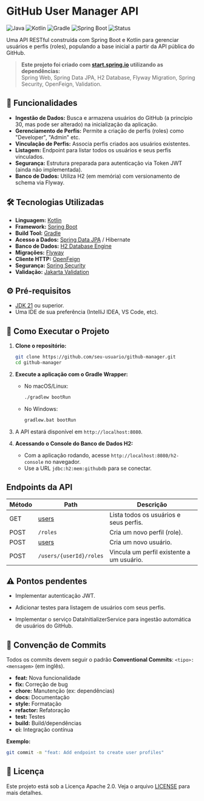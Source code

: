 # GitHub User Manager API

![Java](https://img.shields.io/badge/Java-17%2B-blue.svg)
![Kotlin](https://img.shields.io/badge/Kotlin-1.9%2B-blueviolet.svg)
![Gradle](https://img.shields.io/badge/Gradle-8.8-green.svg)
![Spring Boot](https://img.shields.io/badge/Spring_Boot-3.3.1-brightgreen.svg)
![Status](https://img.shields.io/badge/status-em%20desenvolvimento-yellow.svg)

Uma API RESTful construída com Spring Boot e Kotlin para gerenciar usuários e perfis (roles), populando a base inicial a partir da API pública do GitHub.

> **Este projeto foi criado com [start.spring.io](https://start.spring.io/) utilizando as dependências:**  
> Spring Web, Spring Data JPA, H2 Database, Flyway Migration, Spring Security, OpenFeign, Validation.

## 🚀 Funcionalidades

- **Ingestão de Dados:** Busca e armazena usuários do GitHub (a princípio 30, mas pode ser alterado) na inicialização da aplicação.  
- **Gerenciamento de Perfis:** Permite a criação de perfis (roles) como "Developer", "Admin" etc.
- **Vinculação de Perfis:** Associa perfis criados aos usuários existentes.
- **Listagem:** Endpoint para listar todos os usuários e seus perfis vinculados.
- **Segurança:** Estrutura preparada para autenticação via Token JWT (ainda não implementada).
- **Banco de Dados:** Utiliza H2 (em memória) com versionamento de schema via Flyway.

## 🛠️ Tecnologias Utilizadas

- **Linguagem:** [Kotlin](https://kotlinlang.org/)
- **Framework:** [Spring Boot](https://spring.io/projects/spring-boot)
- **Build Tool:** [Gradle](https://gradle.org/)
- **Acesso a Dados:** [Spring Data JPA](https://spring.io/projects/spring-data-jpa) / Hibernate
- **Banco de Dados:** [H2 Database Engine](https://www.h2database.com/html/main.html)
- **Migrações:** [Flyway](https://flywaydb.org/)
- **Cliente HTTP:** [OpenFeign](https://spring.io/projects/spring-cloud-openfeign)
- **Segurança:** [Spring Security](https://spring.io/projects/spring-security)
- **Validação:** [Jakarta Validation](https://jakarta.ee/specifications/bean-validation/)

## ⚙️ Pré-requisitos

- [JDK 21](https://www.oracle.com/java/technologies/javase/jdk17-archive-downloads.html) ou superior.
- Uma IDE de sua preferência (IntelliJ IDEA, VS Code, etc).

## 🏁 Como Executar o Projeto

1. **Clone o repositório:**
    ```bash
    git clone https://github.com/seu-usuario/github-manager.git
    cd github-manager
    ```

2. **Execute a aplicação com o Gradle Wrapper:**
    - No macOS/Linux:
        ```bash
        ./gradlew bootRun
        ```
    - No Windows:
        ```bash
        gradlew.bat bootRun
        ```

3. A API estará disponível em `http://localhost:8080`.

4. **Acessando o Console do Banco de Dados H2:**
    - Com a aplicação rodando, acesse `http://localhost:8080/h2-console` no navegador.
    - Use a URL `jdbc:h2:mem:githubdb` para se conectar.

## Endpoints da API

| Método | Path                     | Descrição                                      |
|--------|--------------------------|------------------------------------------------|
| GET    | [users](http://_vscodecontentref_/0)                 | Lista todos os usuários e seus perfis.         |
| POST   | `/roles`                 | Cria um novo perfil (role).                    |
| POST   | [users](http://_vscodecontentref_/1)                 | Cria um novo usuário.                          |
| POST   | `/users/{userId}/roles`  | Vincula um perfil existente a um usuário.      |

## ⚠️ Pontos pendentes

* Implementar autenticação JWT.

* Adicionar testes para listagem de usuários com seus perfis.

* Implementar o serviço DataInitializerService para ingestão automática de usuários do GitHub.

## 📝 Convenção de Commits

Todos os commits devem seguir o padrão **Conventional Commits**: `<tipo>: <mensagem>` (em inglês).

- **feat:** Nova funcionalidade
- **fix:** Correção de bug
- **chore:** Manutenção (ex: dependências)
- **docs:** Documentação
- **style:** Formatação
- **refactor:** Refatoração
- **test:** Testes
- **build:** Build/dependências
- **ci:** Integração contínua

**Exemplo:**
```bash
git commit -m "feat: Add endpoint to create user profiles"
```

## 📄 Licença

Este projeto está sob a Licença Apache 2.0. Veja o arquivo [LICENSE](LICENSE) para mais detalhes.